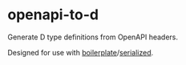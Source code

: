 # openapi-to-d

Generate D type definitions from OpenAPI headers.

Designed for use with [boilerplate](https://github.com/funkwerk-mobility/boilerplate)/[serialized](https://github.com/funkwerk-mobility/serialized).
